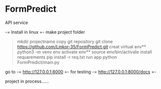 # FormPredict
API service

-= Install in linux =- 
make project folder 
> mkdir projectname
copy git repository
>git clone https://github.com/Linkor-35/FormPredict.git
creat virtual env**
>python3 -m venv env
activate env**
>source env/bin/activate
install requarements
>pip install -r req.txt
run app
>python FormPredict/main.py

go to       -= http://127.0.0.1:8000 =-
for testing -= http://127.0.0.1:8000/docs =-

project in process......

